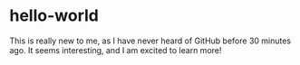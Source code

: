 # hello-world

This is really new to me, as I have never heard of GitHub before 30 minutes ago. It seems interesting, and I am excited to learn more!
